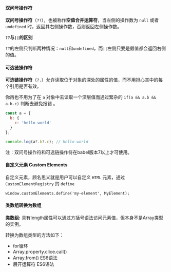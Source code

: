 #### 双问号操作符

 **双问号操作符**（`??`），也被称作**空值合并运算符**，当左侧的操作数为 `null` 或者 `undefined` 时，返回其右侧操作数，否则返回左侧操作数。 

**```??```与```||```的区别**

```??```的左侧只判断两种情况：```null```和```undefined```，而```||```左侧只要是假值都会返回右侧的值。



#### 可选链操作符

 **可选链操作符**（`?.`）允许读取位于对象的深处的属性的值，而不用担心其中的每个引用是否有效。 

 你再也不用为了在 `a` 对象中去读取一个深层值而通过繁杂的 `if(a && a.b && a.b.c)` 判断去避免报错 。

```javascript
const a = {
  b: {
    c: 'hello world'
  }
};

console.log(a?.b?.c); // hello world
```

注：双问号操作符和可选链操作符在babel版本7以上才可使用。

#### 自定义元素 Custom Elements 

自定义元素，顾名思义就是用户可以自定义 `HTML` 元素，通过 `CustomElementRegistry` 的 `define`

```
window.customElements.define('my-element', MyElement);
```

#### 类数组转换为数组

**类数组:** 具有length属性可以通过方括号语法访问元素值，但本身不是Array类型的实例。

转换为数组类型的方法如下：

- for循环
- Array.property.clice.call()
- Array.from()  ES6语法
- 展开运算符    ES6语法







